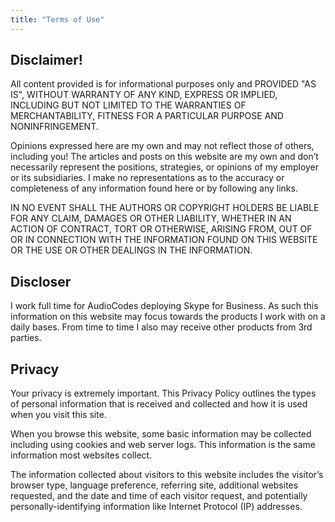 ```yaml
---
title: "Terms of Use"
---
```


## Disclaimer!
All content provided is for informational purposes only and PROVIDED "AS IS", WITHOUT WARRANTY OF ANY KIND, EXPRESS OR IMPLIED, INCLUDING BUT NOT LIMITED TO THE WARRANTIES OF MERCHANTABILITY, FITNESS FOR A PARTICULAR PURPOSE AND NONINFRINGEMENT. 

Opinions expressed here are my own and may not reflect those of others, including you! The articles and posts on this website are my own and don’t necessarily represent the positions, strategies, or opinions of my employer or its subsidiaries. I make no representations as to the accuracy or completeness of any information found here or by following any links.

IN NO EVENT SHALL THE AUTHORS OR COPYRIGHT HOLDERS BE LIABLE FOR ANY CLAIM, DAMAGES OR OTHER LIABILITY, WHETHER IN AN ACTION OF CONTRACT, TORT OR OTHERWISE, ARISING FROM, OUT OF OR IN CONNECTION WITH THE INFORMATION FOUND ON THIS WEBSITE OR THE USE OR OTHER DEALINGS IN THE INFORMATION.

## Discloser
I work full time for AudioCodes deploying Skype for Business. As such this information on this website may focus towards the products I work with on a daily bases. From time to time I also may receive other products from 3rd parties.

## Privacy
Your privacy is extremely important. This Privacy Policy outlines the types of personal information that is received and collected and how it is used when you visit this site.

When you browse this website, some basic information may be collected including using cookies and web server logs.  This information is the same information most websites collect.

The information collected about visitors to this website includes the visitor’s browser type, language preference, referring site, additional websites requested, and the date and time of each visitor request, and potentially personally-identifying information like Internet Protocol (IP) addresses.
